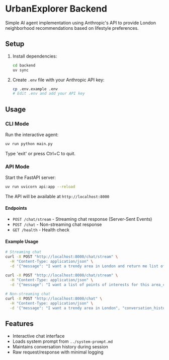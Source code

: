# UrbanExplorer Backend

Simple AI agent implementation using Anthropic's API to provide London neighborhood recommendations based on lifestyle preferences.

## Setup

1. Install dependencies:
   ```bash
   cd backend
   uv sync
   ```

2. Create `.env` file with your Anthropic API key:
   ```bash
   cp .env.example .env
   # Edit .env and add your API key
   ```

## Usage

### CLI Mode
Run the interactive agent:
```bash
uv run python main.py
```

Type 'exit' or press Ctrl+C to quit.

### API Mode
Start the FastAPI server:
```bash
uv run uvicorn api:app --reload
```

The API will be available at `http://localhost:8000`

#### Endpoints
- `POST /chat/stream` - Streaming chat response (Server-Sent Events)
- `POST /chat` - Non-streaming chat response
- `GET /health` - Health check

#### Example Usage
```bash
# Streaming chat
curl -X POST "http://localhost:8000/chat/stream" \
  -H "Content-Type: application/json" \
  -d '{"message": "I want a trendy area in London and return me list of coordinates for it", "conversation_history": []}'

curl -X POST "http://localhost:8000/chat/stream" \
  -H "Content-Type: application/json" \
  -d '{"message": "I want a list of points of interests for this area_coordinates: [[-0.095,51.535],[-0.095,51.533],[-0.094,51.531],[-0.095,51.535]], and list of interests: [karaoke bars, boxing clubs, pizza places", "conversation_history": []}'
  
# Non-streaming chat
curl -X POST "http://localhost:8000/chat" \
  -H "Content-Type: application/json" \
  -d '{"message": "I want a trendy area in London", "conversation_history": []}'
```

## Features

- Interactive chat interface
- Loads system prompt from `../system-prompt.md`
- Maintains conversation history during session
- Raw request/response with minimal logging